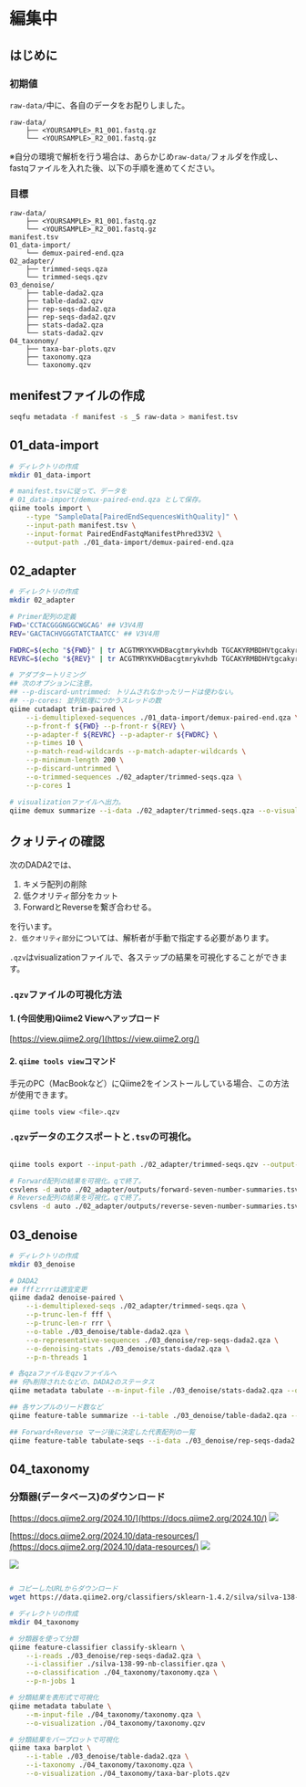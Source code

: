 # 編集中

## はじめに

### 初期値

`raw-data/`中に、各自のデータをお配りしました。<br>
```text
raw-data/
    ├── <YOURSAMPLE>_R1_001.fastq.gz
    └── <YOURSAMPLE>_R2_001.fastq.gz
```

※自分の環境で解析を行う場合は、あらかじめ`raw-data/`フォルダを作成し、fastqファイルを入れた後、以下の手順を進めてください。


### 目標

```text
raw-data/
    ├── <YOURSAMPLE>_R1_001.fastq.gz
    └── <YOURSAMPLE>_R2_001.fastq.gz
manifest.tsv
01_data-import/
    └── demux-paired-end.qza
02_adapter/
    ├── trimmed-seqs.qza
    └── trimmed-seqs.qzv
03_denoise/
    ├── table-dada2.qza
    ├── table-dada2.qzv
    ├── rep-seqs-dada2.qza
    ├── rep-seqs-dada2.qzv
    ├── stats-dada2.qza
    └── stats-dada2.qzv
04_taxonomy/
    ├── taxa-bar-plots.qzv
    ├── taxonomy.qza
    └── taxonomy.qzv
```

## menifestファイルの作成

```bash
seqfu metadata -f manifest -s _S raw-data > manifest.tsv
```

## 01_data-import

```bash
# ディレクトリの作成
mkdir 01_data-import

# manifest.tsvに従って、データを
# 01_data-import/demux-paired-end.qza として保存。
qiime tools import \
    --type "SampleData[PairedEndSequencesWithQuality]" \
    --input-path manifest.tsv \
    --input-format PairedEndFastqManifestPhred33V2 \
    --output-path ./01_data-import/demux-paired-end.qza
```

## 02_adapter

```bash
# ディレクトリの作成
mkdir 02_adapter

# Primer配列の定義
FWD='CCTACGGGNGGCWGCAG' ## V3V4用
REV='GACTACHVGGGTATCTAATCC' ## V3V4用

FWDRC=$(echo "${FWD}" | tr ACGTMRYKVHDBacgtmrykvhdb TGCAKYRMBDHVtgcakyrmbdhv | rev)
REVRC=$(echo "${REV}" | tr ACGTMRYKVHDBacgtmrykvhdb TGCAKYRMBDHVtgcakyrmbdhv | rev)

# アダプタートリミング
## 次のオプションに注意。
## --p-discard-untrimmed: トリムされなかったリードは使わない。
## --p-cores: 並列処理につかうスレッドの数
qiime cutadapt trim-paired \
    --i-demultiplexed-sequences ./01_data-import/demux-paired-end.qza \
    --p-front-f ${FWD} --p-front-r ${REV} \
    --p-adapter-f ${REVRC} --p-adapter-r ${FWDRC} \
    --p-times 10 \
    --p-match-read-wildcards --p-match-adapter-wildcards \
    --p-minimum-length 200 \
    --p-discard-untrimmed \
    --o-trimmed-sequences ./02_adapter/trimmed-seqs.qza \
    --p-cores 1

# visualizationファイルへ出力。
qiime demux summarize --i-data ./02_adapter/trimmed-seqs.qza --o-visualization ./02_adapter/trimmed-seqs.qzv
```

## クォリティの確認

次のDADA2では、

1. キメラ配列の削除
2. 低クオリティ部分をカット
3. ForwardとReverseを繋ぎ合わせる。

を行います。<br>
`2. 低クオリティ部分`については、解析者が手動で指定する必要があります。

`.qzv`はvisualizationファイルで、各ステップの結果を可視化することができます。

### `.qzv`ファイルの可視化方法

#### 1. (今回使用)Qiime2 Viewへアップロード
[https://view.qiime2.org/](https://view.qiime2.org/)

#### 2. `qiime tools view`コマンド
手元のPC（MacBookなど）にQiime2をインストールしている場合、この方法が使用できます。

```bash
qiime tools view <file>.qzv
```

### `.qzv`データのエクスポートと`.tsv`の可視化。

```bash

qiime tools export --input-path ./02_adapter/trimmed-seqs.qzv --output-path ./02_adapter/outputs

# Forward配列の結果を可視化。qで終了。
csvlens -d auto ./02_adapter/outputs/forward-seven-number-summaries.tsv
# Reverse配列の結果を可視化。qで終了。
csvlens -d auto ./02_adapter/outputs/reverse-seven-number-summaries.tsv

```


## 03_denoise

```bash
# ディレクトリの作成
mkdir 03_denoise

# DADA2
## fffとrrrは適宜変更
qiime dada2 denoise-paired \
    --i-demultiplexed-seqs ./02_adapter/trimmed-seqs.qza \
    --p-trunc-len-f fff \
    --p-trunc-len-r rrr \
    --o-table ./03_denoise/table-dada2.qza \
    --o-representative-sequences ./03_denoise/rep-seqs-dada2.qza \
    --o-denoising-stats ./03_denoise/stats-dada2.qza \
    --p-n-threads 1

# 各qzaファイルをqzvファイルへ
## 何%削除されたなどの、DADA2のステータス
qiime metadata tabulate --m-input-file ./03_denoise/stats-dada2.qza --o-visualization ./03_denoise/stats-dada2.qzv

## 各サンプルのリード数など
qiime feature-table summarize --i-table ./03_denoise/table-dada2.qza --o-visualization ./03_denoise/table-dada2.qzv

## Forward+Reverse マージ後に決定した代表配列の一覧
qiime feature-table tabulate-seqs --i-data ./03_denoise/rep-seqs-dada2.qza --o-visualization ./03_denoise/rep-seqs-dada2.qzv
```

## 04_taxonomy

### 分類器(データベース)のダウンロード

[https://docs.qiime2.org/2024.10/](https://docs.qiime2.org/2024.10/)
![](./img//04_classifier-download.png)

[https://docs.qiime2.org/2024.10/data-resources/](https://docs.qiime2.org/2024.10/data-resources/)
![](./img//04_classifier-download2.png)

![](./img/04_classifier-download3.png)

```bash

# コピーしたURLからダウンロード
wget https://data.qiime2.org/classifiers/sklearn-1.4.2/silva/silva-138-99-nb-classifier.qza

```

```bash
# ディレクトリの作成
mkdir 04_taxonomy

# 分類器を使って分類
qiime feature-classifier classify-sklearn \
    --i-reads ./03_denoise/rep-seqs-dada2.qza \
    --i-classifier ./silva-138-99-nb-classifier.qza \
    --o-classification ./04_taxonomy/taxonomy.qza \
    --p-n-jobs 1

# 分類結果を表形式で可視化
qiime metadata tabulate \
    --m-input-file ./04_taxonomy/taxonomy.qza \
    --o-visualization ./04_taxonomy/taxonomy.qzv

# 分類結果をバープロットで可視化
qiime taxa barplot \
    --i-table ./03_denoise/table-dada2.qza \
    --i-taxonomy ./04_taxonomy/taxonomy.qza \
    --o-visualization ./04_taxonomy/taxa-bar-plots.qzv

```

